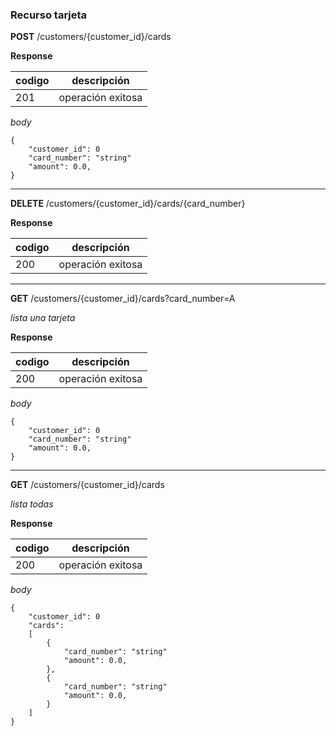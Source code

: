 ### Recurso tarjeta

**POST** /customers/{customer_id}/cards


**Response**

| codigo      | descripción       |
|-------------|-------------------|
| 201         | operación exitosa |

*body*
```
{
    "customer_id": 0
    "card_number": "string"
    "amount": 0.0,
}
```


----

**DELETE** /customers/{customer_id}/cards/{card_number}

**Response**

| codigo      | descripción       |
|-------------|-------------------|
| 200         | operación exitosa |



----

**GET** /customers/{customer_id}/cards?card_number=A

*lista una tarjeta*

**Response**

| codigo      | descripción       |
|-------------|-------------------|
| 200         | operación exitosa |

*body*
```
{
    "customer_id": 0
    "card_number": "string"
    "amount": 0.0,
}
```


----

**GET** /customers/{customer_id}/cards

*lista todas*

**Response**

| codigo      | descripción       |
|-------------|-------------------|
| 200         | operación exitosa |

*body*
```
{
    "customer_id": 0
    "cards": 
    [
        {
            "card_number": "string"
            "amount": 0.0,
        },
        {
            "card_number": "string"
            "amount": 0.0,
        }
    ]
}
```